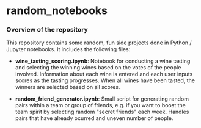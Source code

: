 # random_notebooks

### Overview of the repository

This repository contains some random, fun side projects done in Python / Jupyter notebooks. It includes the following files:

- **wine_tasting_scoring.ipynb**: Notebook for conducting a wine tasting and selecting the winning wines based on the votes of the people involved. Information about each wine is entered and each user inputs scores as the tasting progresses. When all wines have been tasted, the winners are selected based on all scores.  

- **random_friend_generator.ipynb**: Small script for generating random pairs within a team or group of friends, e.g. if you want to boost the team spirit by selecting random "secret friends" each week. Handles pairs that have already ocurred and uneven number of people. 
